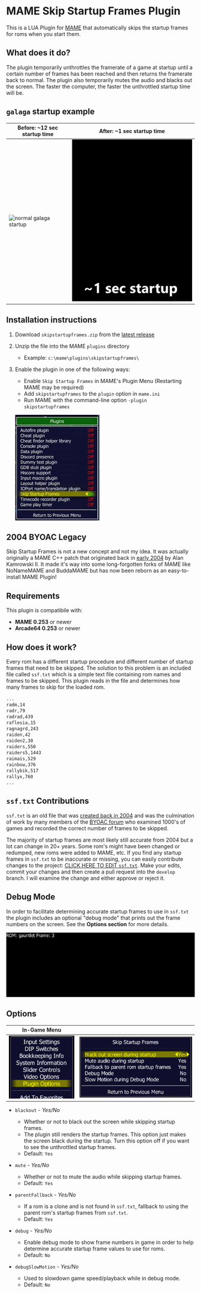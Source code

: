 # MAME Skip Startup Frames Plugin

This is a LUA Plugin for [MAME](https://www.mamedev.org/) that automatically skips the startup frames for roms when you start them.

## What does it do?

The plugin temporarily unthrottles the framerate of a game at startup until a certain number of frames has been reached and then returns the framerate back to normal. The plugin also temporarily mutes the audio and blacks out the screen. The faster the computer, the faster the unthrottled startup time will be.

## `galaga` startup example

| Before: ~12 sec startup time               | After: ~1 sec startup time              |
| ------------------------------------------ | --------------------------------------- |
| ![normal galaga startup](media/before.gif) | ![fast galaga startup](media/after.gif) |

## Installation instructions

1. Download `skipstartupframes.zip` from the [latest release](https://github.com/Jakobud/skipstartupframes/releases)
2. Unzip the file into the MAME `plugins` directory
   - Example: `c:\mame\plugins\skipstartupframes\`
3. Enable the plugin in one of the following ways:

   - Enable `Skip Startup Frames` in MAME's Plugin Menu (Restarting MAME may be required)
   - Add `skipstartupframes` to the `plugin` option in `mame.ini`
   - Run MAME with the command-line option `-plugin skipstartupframes`

   ![MAME plugin toggle menu](media/plugin-menu.jpg)

## 2004 BYOAC Legacy

Skip Startup Frames is not a new concept and not my idea. It was actually originally a MAME C++ patch that originated back in [early 2004](https://www.retroblast.com/archives/a-200403.html) by Alan Kamrowski II. It made it's way into some long-forgotten forks of MAME like NoNameMAME and BuddaMAME but has now been reborn as an easy-to-install MAME Plugin!

## Requirements

This plugin is compatibile with:

- **MAME 0.253** or newer
- **Arcade64 0.253** or newer

## How does it work?

Every rom has a different startup procedure and different number of startup frames that need to be skipped. The solution to this problem is an included file called `ssf.txt` which is a simple text file containing rom names and frames to be skipped. This plugin reads in the file and determines how many frames to skip for the loaded rom.

```
...
radm,14
radr,79
radrad,439
raflesia,15
ragnagrd,243
raiden,42
raiden2,30
raiders,550
raiders5,1443
raimais,529
rainbow,376
rallybik,517
rallyx,760
...
```

## `ssf.txt` Contributions

`ssf.txt` is an old file that was [created back in 2004](https://forum.arcadecontrols.com/index.php/topic,48674.msg) and was the culmination of work by many members of the [BYOAC forum](https://forum.arcadecontrols.com/) who examined 1000's of games and recorded the correct number of frames to be skipped.

The majority of startup frames are most likely still accurate from 2004 but a lot can change in 20+ years. Some rom's might have been changed or redumped, new roms were added to MAME, etc. If you find any startup frames in `ssf.txt` to be inaccurate or missing, you can easily contribute changes to the project:
[CLICK HERE TO EDIT `ssf.txt`](https://github.com/Jakobud/skipstartupframes/edit/main/ssf.txt). Make your edits, commit your changes and then create a pull request into the `develop` branch. I will examine the change and either approve or reject it.

## Debug Mode

In order to facilitate determining accurate startup frames to use in `ssf.txt` the plugin includes an optional "debug mode" that prints out the frame numbers on the screen. See the **Options section** for more details.

![Skip Startup Frames Debug Mode](media/debug.gif)

## Options

| In-Game Menu                              |                                                               |
| ----------------------------------------- | ------------------------------------------------------------- |
| ![Mame In-Game Menu](media/game-menu.png) | ![Skip Startup Frames Options](media/plugin-options-menu.png) |

- `blackout` - _Yes/No_

  - Whether or not to black out the screen while skipping startup frames.
  - The plugin still renders the startup frames. This option just makes the screen black during the startup. Turn this option off if you want to see the unthrottled startup frames.
  - Default: `Yes`

- `mute` - _Yes/No_

  - Whether or not to mute the audio while skipping startup frames.
  - Default: `Yes`

- `parentFallback` - _Yes/No_

  - If a rom is a clone and is not found in `ssf.txt`, fallback to using the parent rom's startup frames from `ssf.txt`.
  - Default: `Yes`

- `debug` - _Yes/No_

  - Enable debug mode to show frame numbers in game in order to help determine accurate startup frame values to use for roms.
  - Default: `No`

- `debugSlowMotion` - _Yes/No_
  - Used to slowdown game speed/playback while in debug mode.
  - Default: `No`
